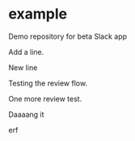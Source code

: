# example
Demo repository for beta Slack app

Add a line.

New line

Testing the review flow.

One more review test.

Daaaang it

erf
